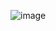 ![image](https://github.com/aartisharma05/Kodnest/assets/120464099/35b94186-2aa5-4dab-baf4-33bb5880d118)
